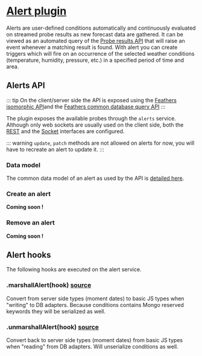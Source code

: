 # [Alert plugin](https://github.com/weacast/weacast-alert)

Alerts are user-defined conditions automatically and continuously evaluated on streamed probe results as new forecast data are gathered. It can be viewed as an automated query of the [Probe results API](./probe.md) that will raise an event whenever a matching result is found. With alert you can create triggers which will fire on an occurrence of the selected weather conditions (temperature, humidity, pressure, etc.) in a specified period of time and area.

## Alerts API

::: tip
On the client/server side the API is exposed using the [Feathers isomorphic API](https://docs.feathersjs.com/api/client.html#universal-isomorphic-api)and the [Feathers common database query API](https://docs.feathersjs.com/api/databases/querying.html)
:::

The plugin exposes the available probes through the `alerts` service. Although only web sockets are usually used on the client side, both the [REST](https://docs.feathersjs.com/api/rest.html) and the [Socket](https://docs.feathersjs.com/api/socketio.html) interfaces are configured.

::: warning
`update`, `patch` methods are not allowed on alerts for now, you will have to recreate an alert to update it.
:::

### Data model

The common data model of an alert as used by the API is [detailed here](../architecture/data-model-view.md#alert-data-model).

### Create an alert

**Coming soon !**

### Remove an alert

**Coming soon !**

## Alert hooks

The following hooks are executed on the alert service.

### .marshallAlert(hook) [source](https://github.com/weacast/weacast-alert/blob/master/src/hooks/alerting.js)

Convert from server side types (moment dates) to basic JS types when "writing" to DB adapters. Because conditions contains Mongo reserved keywords they will be serialized as well.

### .unmarshallAlert(hook) [source](https://github.com/weacast/weacast-alert/blob/master/src/hooks/alerting.js)

Convert back to server side types (moment dates) from basic JS types when "reading" from DB adapters. Will unserialize conditions as well.
